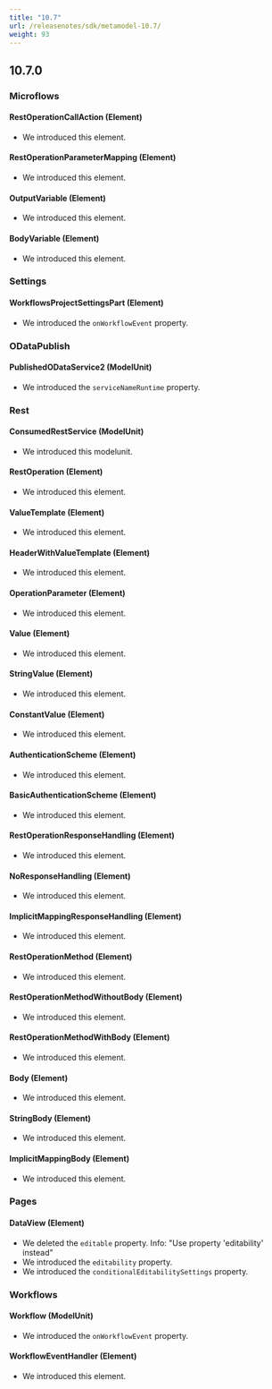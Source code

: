 ```yaml
---
title: "10.7"
url: /releasenotes/sdk/metamodel-10.7/
weight: 93
---
```


## 10.7.0

### Microflows

#### RestOperationCallAction (Element)

* We introduced this element.

#### RestOperationParameterMapping (Element)

* We introduced this element.

#### OutputVariable (Element)

* We introduced this element.

#### BodyVariable (Element)

* We introduced this element.

### Settings

#### WorkflowsProjectSettingsPart (Element)

* We introduced the `onWorkflowEvent` property. 

### ODataPublish

#### PublishedODataService2 (ModelUnit)

* We introduced the `serviceNameRuntime` property. 

### Rest

#### ConsumedRestService (ModelUnit)

* We introduced this modelunit.

#### RestOperation (Element)

* We introduced this element.

#### ValueTemplate (Element)

* We introduced this element.

#### HeaderWithValueTemplate (Element)

* We introduced this element.

#### OperationParameter (Element)

* We introduced this element.

#### Value (Element)

* We introduced this element.

#### StringValue (Element)

* We introduced this element.

#### ConstantValue (Element)

* We introduced this element.

#### AuthenticationScheme (Element)

* We introduced this element.

#### BasicAuthenticationScheme (Element)

* We introduced this element.

#### RestOperationResponseHandling (Element)

* We introduced this element.

#### NoResponseHandling (Element)

* We introduced this element.

#### ImplicitMappingResponseHandling (Element)

* We introduced this element.

#### RestOperationMethod (Element)

* We introduced this element.

#### RestOperationMethodWithoutBody (Element)

* We introduced this element.

#### RestOperationMethodWithBody (Element)

* We introduced this element.

#### Body (Element)

* We introduced this element.

#### StringBody (Element)

* We introduced this element.

#### ImplicitMappingBody (Element)

* We introduced this element.

### Pages

#### DataView (Element)

* We deleted the `editable` property. Info: "Use property 'editability' instead"
* We introduced the `editability` property. 
* We introduced the `conditionalEditabilitySettings` property. 

### Workflows

#### Workflow (ModelUnit)

* We introduced the `onWorkflowEvent` property. 

#### WorkflowEventHandler (Element)

* We introduced this element. 
